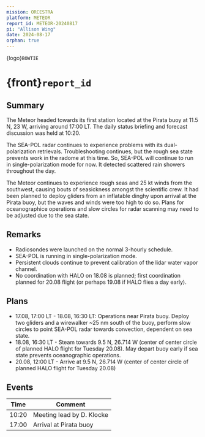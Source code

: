 ```yaml
---
mission: ORCESTRA
platform: METEOR
report_id: METEOR-20240817
pi: "Allison Wing"
date: 2024-08-17
orphan: true
---
```


{logo}`BOWTIE`

# {front}`report_id`

## Summary

The Meteor headed towards its first station located at the Pirata buoy at 11.5 N, 23 W, arriving around 17:00 LT. The daily status briefing and forecast discussion was held at 10:20. 

The SEA-POL radar continues to experience problems with its dual-polarization retrievals. Troubleshooting continues, but the rough sea state prevents work in the radome at this time. So, SEA-POL will continue to run in single-polarization mode for now. It detected scattered rain showers throughout the day.

The Meteor continues to experience rough seas and 25 kt winds from the southwest, causing bouts of seasickness amongst the scientific crew. It had been planned to deploy gliders from an inflatable dinghy upon arrival at the Pirata buoy, but the waves and winds were too high to do so. Plans for oceanographice operations and slow circles for radar scanning may need to be adjusted due to the sea state.

## Remarks

- Radiosondes were launched on the normal 3-hourly schedule. 
- SEA-POL is running in single-polarization mode.
- Persistent clouds continue to prevent calibration of the lidar water vapor channel.
- No coordination with HALO on 18.08 is planned; first coordination planned for 20.08 flight (or perhaps 19.08 if HALO flies a day early).

## Plans

- 17.08, 17:00 LT - 18.08, 16:30 LT: Operations near Pirata buoy. Deploy two gliders and a wirewalker ~25 nm south of the buoy, perform slow circles to point SEA-POL radar towards convection, dependent on sea state.
- 18.08, 16:30 LT - Steam towards 9.5 N, 26.714 W (center of center circle of planned HALO flight for Tuesday 20.08). May depart buoy early if sea state prevents oceanographic operations.
- 20.08, 12:00 LT - Arrive at 9.5 N, 26.714 W (center of center circle of planned HALO flight for Tuesday 20.08) 

## Events

Time | Comment
--- | ---
10:20 | Meeting lead by D. Klocke
17:00 | Arrival at Pirata buoy

